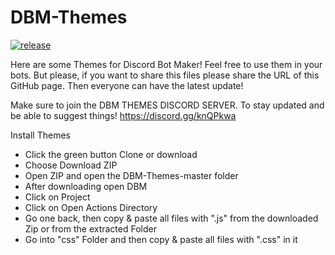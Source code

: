 # DBM-Themes
[![release](http://github-release-version.herokuapp.com/github/Discord-Bot-Maker-Themes/DBM-Themes/release.svg?style=flat)](https://github.com/Discord-Bot-Maker-Themes/DBM-Themes/releases/latest)

Here are some Themes for Discord Bot Maker! Feel free to use them in your bots. But please, if you want to share this files please share the URL of this GitHub page. Then everyone can have the latest update!

Make sure to join the DBM THEMES DISCORD SERVER. To stay updated and be able to suggest things! https://discord.gg/knQPkwa

Install Themes
- Click the green button Clone or download
- Choose Download ZIP
- Open ZIP and open the DBM-Themes-master folder
- After downloading open DBM
- Click on Project
- Click on Open Actions Directory
- Go one back, then copy & paste all files with ".js" from the downloaded Zip or from the extracted Folder
- Go into "css" Folder and then copy & paste all files with ".css" in it

